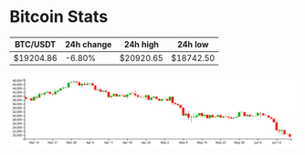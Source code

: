 # Bitcoin Stats

BTC/USDT|24h change|24h high|24h low|
|---|---|---|---|
|$19204.86|-6.80%|$20920.65|$18742.50|

<img src="./chart.svg">
